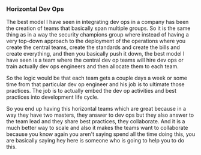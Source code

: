### Horizontal Dev Ops

The best model I have seen in integrating dev ops in a company has been the creation of teams that basically span multiple groups. So it is the same thing as in a way the security champions group where instead of having a very top-down approach to the deployment of the operations where you create the central teams, create the standards and create the bills and create everything, and then you basically push it down, the best model I have seen is a team where the central dev op teams will hire dev ops or train actually dev ops engineers and then allocate them to each team.

So the logic would be that each team gets a couple days a week or some time from that particular dev op engineer and his job is to ultimate those practices. The job is to actually embed the dev op activities and best practices into development life cycle.

So you end up having this horizontal teams which are great because in a way they have two masters, they answer to dev ops but they also answer to the team lead and they share best practices, they collaborate. And it is a much better way to scale and also it makes the teams want to collaborate because you know again you aren't saying spend all the time doing this, you are basically saying hey here is someone who is going to help you to do this.
